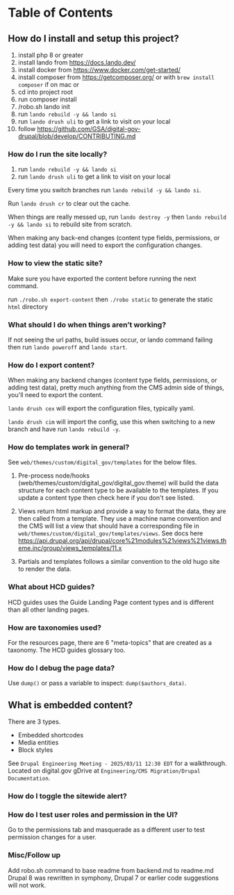 # Table of Contents


## How do I install and setup this project?


1. install php 8 or greater
2. install lando from https://docs.lando.dev/
3. install docker from https://www.docker.com/get-started/
4. install composer from https://getcomposer.org/ or with `brew install composer` if on mac or 
5. cd into project root
6. run composer install
7. /robo.sh lando init
8. run `lando rebuild -y && lando si`
9. run `lando drush uli` to get a link to visit on your local
10. follow https://github.com/GSA/digital-gov-drupal/blob/develop/CONTRIBUTING.md

### How do I run the site locally?

1. run `lando rebuild -y && lando si`
2. run `lando drush uli` to get a link to visit on your local

Every time you switch branches run `lando rebuild -y && lando si`.

Run `lando drush cr` to clear out the cache.

When things are really messed up, run `lando destroy -y` then `lando rebuild -y && lando si` to rebuild site from scratch.

When making any back-end changes (content type fields, permissions, or adding test data) you will need to export the configuration changes.


### How to view the static site?

Make sure you have exported the content before running the next command.

run `./robo.sh export-content` then `./robo static` to generate the static `html` directory


### What should I do when things aren’t working?

If not seeing the url paths, build issues occur, or lando command failing then run `lando poweroff` and `lando start`.




### How do I export content?

When making any backend changes (content type fields, permissions, or adding test data), pretty much anything from the CMS admin side of things, you'll need to export the content.

`lando drush cex` will export the configuration files, typically yaml.

`lando drush cim` will import the config, use this when switching to a new branch and have run `lando rebuild -y`.


### How do templates work in general?

See `web/themes/custom/digital_gov/templates` for the below files.


1. Pre-process node/hooks (web/themes/custom/digital_gov/digital_gov.theme) will build the data structure for each content type to be available to the templates. If you update a content type then check here if you don't see listed.

2. Views return html markup and provide a way to format the data, they are then called from a template. They use a machine name convention and the CMS will list a view that should have a corresponding file in `web/themes/custom/digital_gov/templates/views`.
See docs here https://api.drupal.org/api/drupal/core%21modules%21views%21views.theme.inc/group/views_templates/11.x

3. Partials and templates follows a similar convention to the old hugo site to render the data.


### What about HCD guides?

HCD guides uses the Guide Landing Page content types and is different than all other landing pages.

### How are taxonomies used?

For the resources page, there are 6 "meta-topics" that are created as a taxonomy.
The HCD guides glossary too.


### How do I debug the page data?

Use `dump()` or pass a variable to inspect: `dump($authors_data)`.

## What is embedded content?

There are 3 types.

- Embedded shortcodes
- Media entities
- Block styles

See `Drupal Engineering Meeting - 2025/03/11 12:30 EDT` for a walkthrough. Located on digital.gov gDrive at `Engineering/CMS Migration/Drupal Documentation`.


### How do I toggle the sitewide alert?




### How do I test user roles and permission in the UI?

Go to the permissions tab and masquerade as a different user to test permission changes for a user.


### Misc/Follow up

Add robo.sh command to base readme from backend.md to readme.md
Drupal 8 was rewritten in symphony, Drupal 7 or earlier code suggestions will not work.
